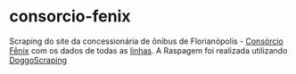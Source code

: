 # consorcio-fenix

Scraping do site da concessionária de ônibus de Florianópolis - [Consórcio Fênix](http://www.consorciofenix.com.br) com os dados de todas as [linhas](https://raw.githubusercontent.com/brab0/consorcio-fenix/master/linhas.json).
A Raspagem foi realizada utilizando [DoggoScraping](https://github.com/brab0/doggo-scraping)
